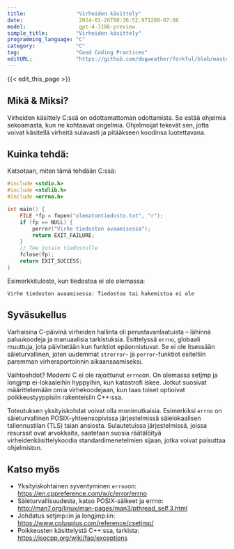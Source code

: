 ```yaml
---
title:                "Virheiden käsittely"
date:                  2024-01-26T00:36:52.971288-07:00
model:                 gpt-4-1106-preview
simple_title:         "Virheiden käsittely"
programming_language: "C"
category:             "C"
tag:                  "Good Coding Practices"
editURL:              "https://github.com/dogweather/forkful/blob/master/content/fi/c/handling-errors.md"
---
```


{{< edit_this_page >}}

## Mikä & Miksi?
Virheiden käsittely C:ssä on odottamattoman odottamista. Se estää ohjelmia sekoamasta, kun ne kohtaavat ongelmia. Ohjelmoijat tekevät sen, jotta voivat käsitellä virheitä sulavasti ja pitääkseen koodinsa luotettavana.

## Kuinka tehdä:

Katsotaan, miten tämä tehdään C:ssä:

```C
#include <stdio.h>
#include <stdlib.h>
#include <errno.h>

int main() {
    FILE *fp = fopen("olematontiedosto.txt", "r");
    if (fp == NULL) {
        perror("Virhe tiedoston avaamisessa");
        return EXIT_FAILURE;
    }
    // Tee jotain tiedostolle
    fclose(fp);
    return EXIT_SUCCESS;
}
```

Esimerkkituloste, kun tiedostoa ei ole olemassa:
```
Virhe tiedoston avaamisessa: Tiedostoa tai hakemistoa ei ole
```

## Syväsukellus

Varhaisina C-päivinä virheiden hallinta oli perustavanlaatuista – lähinnä paluukoodeja ja manuaalisia tarkistuksia. Esittelyssä `errno`, globaali muuttuja, jota päivitetään kun funktiot epäonnistuvat. Se ei ole itsessään säieturvallinen, joten uudemmat `strerror`- ja `perror`-funktiot esiteltiin paremman virheraportoinnin aikaansaamiseksi.

Vaihtoehdot? Moderni C ei ole rajoittunut `errno`on. On olemassa setjmp ja longjmp ei-lokaaleihin hyppyihin, kun katastrofi iskee. Jotkut suosivat määrittelemään omia virhekoodejaan, kun taas toiset optioivat poikkeustyyppisiin rakenteisiin C++:ssa.

Toteutuksen yksityiskohdat voivat olla monimutkaisia. Esimerkiksi `errno` on säieturvallinen POSIX-yhteensopivissa järjestelmissä säielokaalisen tallennustilan (TLS) taian ansiosta. Sulautetuissa järjestelmissä, joissa resurssit ovat arvokkaita, saatetaan suosia räätälöityä virheidenkäsittelykoodia standardimenetelmien sijaan, jotka voivat paisuttaa ohjelmiston.

## Katso myös

- Yksityiskohtainen syventyminen `errno`on: https://en.cppreference.com/w/c/error/errno
- Säieturvallisuudesta, katso POSIX-säikeet ja errno: http://man7.org/linux/man-pages/man3/pthread_self.3.html
- Johdatus setjmp:iin ja longjmp:iin: https://www.cplusplus.com/reference/csetjmp/
- Poikkeusten käsittelystä C++:ssa, tarkista: https://isocpp.org/wiki/faq/exceptions
